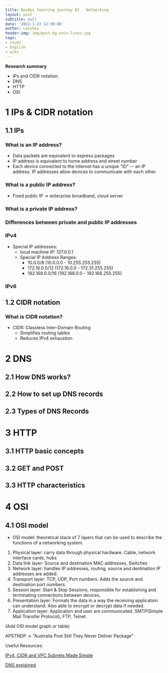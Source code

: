 ```yaml
---
title: DevOps learning journey 02 - Networking
layout: post
subtitle: null
date: '2022-1-23 12:30:00'
author: Lanzhou
header-img: img/post-bg-unix-linux.jpg
tags:
- study
- English
- wiki
---
```

**Research summary**

- IPs and CIDR notation
- DNS
- HTTP
- OSI

# 1 IPs & CIDR notation
## 1.1 IPs

### What is an IP address?
  - Data packets are equivalent to express packages
  - IP address is equivalent to home address and street number
  - Each device connected to the internet has a unique "ID" -- an IP address. IP addresses allow devices to communicate with each other.

### What is a public IP address?
  - Fixed public IP -> enterprise broadband, cloud server

### What is a private IP address?

### Differences between private and public IP addresses

### IPv4

- Special IP addresses:
  - local machine IP: 127.0.0.1
  - Special IP Address Ranges:
    - 10.0.0/8 (10.0.0.0 - 10.255.255.255)
    - 172.16.0.0/12 (172.16.0.0 - 172.31.255.255)
    - 192.168.0.0/16 (192.168.0.0 - 192.168.255.255)

### IPv6


## 1.2 CIDR notation

### What is CIDR notation?

- CIDR: Classless Inter-Domain Routing
  - Simplifies routing tables
  - Reduces IPv4 exhaustion

# 2 DNS

## 2.1 How DNS works?

## 2.2 How to set up DNS records

## 2.3 Types of DNS Records

# 3 HTTP

## 3.1 HTTP basic concepts

## 3.2 GET and POST

## 3.3 HTTP characteristics


# 4 OSI

## 4.1 OSI model

- OSI model: theoretical stack of 7 layers that can be used to describe the functions of a networking system.

1. Physical layer: carry data through physical hardware. Cable, network interface cards, hubs
2. Data link layer:  Source and destination MAC addresses, Switches
3. Network layer: handles IP addresses, routing, source and destination IP addresses are added.
4. Transport layer: TCP, UDP, Port numbers. Adds the source and destination port numbers.
5. Session layer: Start & Stop Sessions, responsible for establishing and terminating connections between devices.
6. Presentation layer: Formats the data in a way the receiving application can understand. Also able to encrypt or decrypt data if needed.
7. Application layer: Application and user are communicated. SMTP(Simple Mail Transfer Protocol), FTP, Telnet.

(Add OSI model graph or table)

APSTNDP -> "Australia Post Still They Never Deliver Package"

Useful Resources:

[IPv4, CIDR and VPC Subnets Made Simple](https://www.youtube.com/watch?v=z07HTSzzp3o&t=74s)

[DNS explained](https://www.better.dev/dns-explained-how-your-browser-finds-websites)
